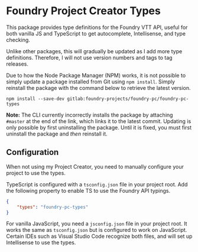 # Foundry Project Creator Types

This package provides type definitions for the Foundry VTT API, useful for both vanilla JS and TypeScript to get autocomplete, Intellisense, and type checking.

Unlike other packages, this will gradually be updated as I add more type definitions. Therefore, I will not use version numbers and tags to tag releases.

Due to how the Node Package Manager (NPM) works, it is not possible to simply update a package installed from Git using `npm install`. Simply reinstall the package with the command below to retrieve the latest version.

```
npm install --save-dev gitlab:foundry-projects/foundry-pc/foundry-pc-types
```

**Note:** The CLI currently incorrectly installs the package by attaching `#master` at the end of the link, which links it to the latest commit. Updating is only possible by first uninstalling the package. Until it is fixed, you must first uninstall the package and *then* reinstall it.

## Configuration
When not using my Project Creator, you need to manually configure your project to use the types.

TypeScript is configured with a `tsconfig.json` file in your project root. Add the following property to enable TS to use the Foundry API typings.

```json
{
	"types": "foundry-pc-types"
}
```

For vanilla JavaScript, you need a `jsconfig.json` file in your project root. It works the same as `tsconfig.json` but is configured to work on JavaScript. Certain IDEs such as Visual Studio Code recognize both files, and will set up Intellisense to use the types.
